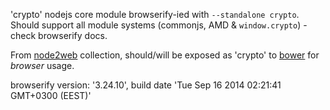 'crypto' nodejs core module browserify-ied with `--standalone crypto`. Should support all module systems (commonjs, AMD & `window.crypto`) - check browserify docs.

From [node2web](http://github.com/anodynos/node2web) collection,
should/will be exposed as 'crypto' to [bower](http://bower.io) for *browser* usage.

browserify version: '3.24.10', build date 'Tue Sep 16 2014 02:21:41 GMT+0300 (EEST)'